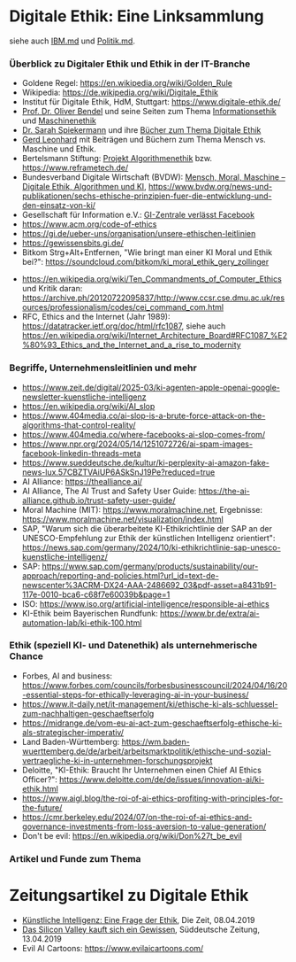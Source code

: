 # Digitale Ethik: Eine Linksammlung
siehe auch [IBM.md](IBM.md) und [Politik.md](Politik.md).


### Überblick zu Digitaler Ethik und Ethik in der IT-Branche

* Goldene Regel: https://en.wikipedia.org/wiki/Golden_Rule
* Wikipedia: https://de.wikipedia.org/wiki/Digitale_Ethik
* Institut für Digitale Ethik, HdM, Stuttgart: https://www.digitale-ethik.de/
* [Prof. Dr. Oliver Bendel](http://www.oliverbendel.net/) und seine Seiten zum Thema [Informationsethik](http://www.informationsethik.net/) und [Maschinenethik](http://www.maschinenethik.net/)
* [Dr. Sarah Spiekermann](https://www.sarahspiekermann.com/de/) und ihre [Bücher zum Thema Digitale Ethik](https://www.sarahspiekermann.com/de/autorin-de/#digital-ethics)
* [Gerd Leonhard](https://www.gerdleonhard.de/) mit Beiträgen und Büchern zum Thema Mensch vs. Maschine und Ethik.
* Bertelsmann Stiftung: [Projekt Algorithmenethik](https://algorithmenethik.de/projekt/) bzw. https://www.reframetech.de/
* Bundesverband Digitale Wirtschaft (BVDW): [Mensch, Moral, Maschine – Digitale Ethik, Algorithmen und KI](https://www.bvdw.org/fileadmin/bvdw/upload/dokumente/BVDW_Digitale_Ethik.pdf), https://www.bvdw.org/news-und-publikationen/sechs-ethische-prinzipien-fuer-die-entwicklung-und-den-einsatz-von-ki/
* Gesellschaft für Information e.V.: [GI-Zentrale verlässt Facebook](https://gi.de/meldung/gi-zentrale-verlaesst-facebook/)
* https://www.acm.org/code-of-ethics
* https://gi.de/ueber-uns/organisation/unsere-ethischen-leitlinien
* https://gewissensbits.gi.de/
* Bitkom Strg+Alt+Entfernen, "Wie bringt man einer KI Moral und Ethik bei?": https://soundcloud.com/bitkom/ki_moral_ethik_gery_zollinger
- https://en.wikipedia.org/wiki/Ten_Commandments_of_Computer_Ethics und Kritik daran: https://archive.ph/20120722095837/http://www.ccsr.cse.dmu.ac.uk/resources/professionalism/codes/cei_command_com.html
- RFC, Ethics and the Internet (Jahr 1989): https://datatracker.ietf.org/doc/html/rfc1087, siehe auch https://en.wikipedia.org/wiki/Internet_Architecture_Board#RFC1087_%E2%80%93_Ethics_and_the_Internet_and_a_rise_to_modernity


### Begriffe, Unternehmensleitlinien und mehr
- https://www.zeit.de/digital/2025-03/ki-agenten-apple-openai-google-newsletter-kuenstliche-intelligenz
- https://en.wikipedia.org/wiki/AI_slop
- https://www.404media.co/ai-slop-is-a-brute-force-attack-on-the-algorithms-that-control-reality/
- https://www.404media.co/where-facebooks-ai-slop-comes-from/
- https://www.npr.org/2024/05/14/1251072726/ai-spam-images-facebook-linkedin-threads-meta
- https://www.sueddeutsche.de/kultur/ki-perplexity-ai-amazon-fake-news-lux.57CBZTVAiUP6ASkSnJ19Pe?reduced=true
- AI Alliance: https://thealliance.ai/
- AI Alliance, The AI Trust and Safety User Guide: https://the-ai-alliance.github.io/trust-safety-user-guide/
- Moral Machine (MIT): https://www.moralmachine.net, Ergebnisse: https://www.moralmachine.net/visualization/index.html
- SAP, "Warum sich die überarbeitete KI-Ethikrichtlinie der SAP an der UNESCO-Empfehlung zur Ethik der künstlichen Intelligenz orientiert": https://news.sap.com/germany/2024/10/ki-ethikrichtlinie-sap-unesco-kuenstliche-intelligenz/
- SAP: https://www.sap.com/germany/products/sustainability/our-approach/reporting-and-policies.html?url_id=text-de-newscenter%3ACRM-DX24-AAA-2486692_03&pdf-asset=a8431b91-117e-0010-bca6-c68f7e60039b&page=1
- ISO: https://www.iso.org/artificial-intelligence/responsible-ai-ethics
- KI-Ethik beim Bayerischen Rundfunk: https://www.br.de/extra/ai-automation-lab/ki-ethik-100.html


### Ethik (speziell KI- und Datenethik) als unternehmerische Chance
- Forbes, AI and business: https://www.forbes.com/councils/forbesbusinesscouncil/2024/04/16/20-essential-steps-for-ethically-leveraging-ai-in-your-business/
- https://www.it-daily.net/it-management/ki/ethische-ki-als-schluessel-zum-nachhaltigen-geschaeftserfolg
- https://midrange.de/vom-eu-ai-act-zum-geschaeftserfolg-ethische-ki-als-strategischer-imperativ/
- Land Baden-Württemberg: https://wm.baden-wuerttemberg.de/de/arbeit/arbeitsmarktpolitik/ethische-und-sozial-vertraegliche-ki-in-unternehmen-forschungsprojekt
- Deloitte, "KI-Ethik: Braucht Ihr Unternehmen einen Chief AI Ethics Officer?": https://www.deloitte.com/de/de/issues/innovation-ai/ki-ethik.html
- https://www.aigl.blog/the-roi-of-ai-ethics-profiting-with-principles-for-the-future/
- https://cmr.berkeley.edu/2024/07/on-the-roi-of-ai-ethics-and-governance-investments-from-loss-aversion-to-value-generation/
- Don't be evil: https://en.wikipedia.org/wiki/Don%27t_be_evil


### Artikel und Funde zum Thema
# Zeitungsartikel zu Digitale Ethik

* [Künstliche Intelligenz: Eine Frage der Ethik](https://www.zeit.de/digital/internet/2019-04/kuenstliche-intelligenz-eu-kommission-richtlinien-moral-kodex-maschinen-ethik/komplettansicht), Die Zeit, 08.04.2019
* [Das Silicon Valley kauft sich ein Gewissen](https://www.sueddeutsche.de/meinung/silicon-valley-ethik-kommissionen-feigenblatt-1.4399509), Süddeutsche Zeitung, 13.04.2019
* Evil AI Cartoons: https://www.evilaicartoons.com/